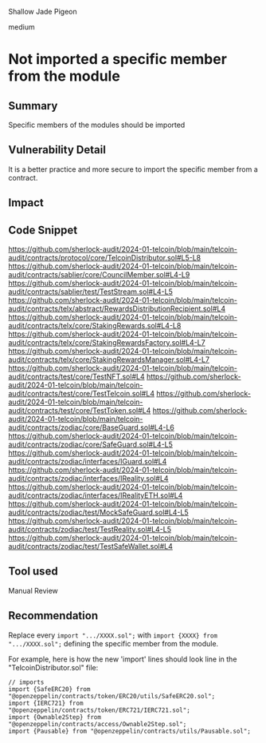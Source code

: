 Shallow Jade Pigeon

medium

# Not imported a specific member from the module

## Summary
Specific members of the modules should be imported
## Vulnerability Detail
It is a better practice and more secure to import the specific member from a contract.
## Impact

## Code Snippet
https://github.com/sherlock-audit/2024-01-telcoin/blob/main/telcoin-audit/contracts/protocol/core/TelcoinDistributor.sol#L5-L8
https://github.com/sherlock-audit/2024-01-telcoin/blob/main/telcoin-audit/contracts/sablier/core/CouncilMember.sol#L4-L9
https://github.com/sherlock-audit/2024-01-telcoin/blob/main/telcoin-audit/contracts/sablier/test/TestStream.sol#L4-L5
https://github.com/sherlock-audit/2024-01-telcoin/blob/main/telcoin-audit/contracts/telx/abstract/RewardsDistributionRecipient.sol#L4
https://github.com/sherlock-audit/2024-01-telcoin/blob/main/telcoin-audit/contracts/telx/core/StakingRewards.sol#L4-L8
https://github.com/sherlock-audit/2024-01-telcoin/blob/main/telcoin-audit/contracts/telx/core/StakingRewardsFactory.sol#L4-L7
https://github.com/sherlock-audit/2024-01-telcoin/blob/main/telcoin-audit/contracts/telx/core/StakingRewardsManager.sol#L4-L7
https://github.com/sherlock-audit/2024-01-telcoin/blob/main/telcoin-audit/contracts/test/core/TestNFT.sol#L4
https://github.com/sherlock-audit/2024-01-telcoin/blob/main/telcoin-audit/contracts/test/core/TestTelcoin.sol#L4
https://github.com/sherlock-audit/2024-01-telcoin/blob/main/telcoin-audit/contracts/test/core/TestToken.sol#L4
https://github.com/sherlock-audit/2024-01-telcoin/blob/main/telcoin-audit/contracts/zodiac/core/BaseGuard.sol#L4-L6
https://github.com/sherlock-audit/2024-01-telcoin/blob/main/telcoin-audit/contracts/zodiac/core/SafeGuard.sol#L4-L5
https://github.com/sherlock-audit/2024-01-telcoin/blob/main/telcoin-audit/contracts/zodiac/interfaces/IGuard.sol#L4
https://github.com/sherlock-audit/2024-01-telcoin/blob/main/telcoin-audit/contracts/zodiac/interfaces/IReality.sol#L4
https://github.com/sherlock-audit/2024-01-telcoin/blob/main/telcoin-audit/contracts/zodiac/interfaces/IRealityETH.sol#L4
https://github.com/sherlock-audit/2024-01-telcoin/blob/main/telcoin-audit/contracts/zodiac/test/MockSafeGuard.sol#L4-L5
https://github.com/sherlock-audit/2024-01-telcoin/blob/main/telcoin-audit/contracts/zodiac/test/TestReality.sol#L4-L5
https://github.com/sherlock-audit/2024-01-telcoin/blob/main/telcoin-audit/contracts/zodiac/test/TestSafeWallet.sol#L4
## Tool used

Manual Review

## Recommendation
Replace every `import ".../XXXX.sol";` with `import {XXXX} from ".../XXXX.sol";` defining the specific member from the module.

For example, here is how the new 'import' lines should look line in the "TelcoinDistributor.sol" file:
```solidity
// imports
import {SafeERC20} from "@openzeppelin/contracts/token/ERC20/utils/SafeERC20.sol";
import {IERC721} from "@openzeppelin/contracts/token/ERC721/IERC721.sol";
import {Ownable2Step} from "@openzeppelin/contracts/access/Ownable2Step.sol";
import {Pausable} from "@openzeppelin/contracts/utils/Pausable.sol";
```
